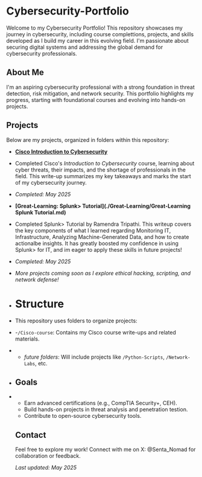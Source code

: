 # Cybersecurity-Portfolio
Welcome to my Cybersecurity Portfolio! This repository showcases my journey in cybersecurity, including course complettions, projects, and skills developed as I build my career
in this evolving field. I'm passionate about securing digital systems and addressing the global demand for cybersecurity professionals.

## About Me
I'm an aspiring cybersecurity professional with a strong foundation in threat detection, risk mitigation, and network security. This portfolio highlights my progress, starting
with foundational courses and evolving into hands-on projects.

## Projects
Below are my projects, organized in folders within this repository: 

- **[Cisco Introduction to Cybersecurity](./Cisco-Course/Cisco-Cybersecurity-Writeup.md)**
- Completed Cisco's *Introduction to Cybersecurity* course, learning about cyber threats, their impacts, and the shortage of professionals in the field. This write-up summarizes my key takeaways and marks the start of my cybersecurity journey.
- *Completed: May 2025*

- **[Great-Learning: Splunk> Tutorial](./Great-Learning/Great-Learning Splunk Tutorial.md)**
- Completed Splunk> Tutorial by Ramendra Tripathi. This writeup covers the key components of what I learned regarding Monitoring IT, Infrastructure, Analyzing Machine-Generated Data, and how to create actionalbe insights. It has greatly boosted my confidence in using Splunk> for IT, and im eager to apply these skills in future projects!
- *Completed: May 2025*

- *More projects coming soon as I explore ethical hacking, scripting, and network defense!*

- # Structure
- This repository uses folders to organize projects:
- -`/Cisco-course`: Contains my Cisco course write-ups and related materials.
- - *future folders*: Will include projects like `/Python-Scripts`, `/Network-Labs`, etc.

- ## Goals
- - Earn advanced certifications (e.g., CompTIA Security+, CEH).
  - Build hands-on projects in threat analysis and penetration testion.
  - Contribute to open-source cybersecurity tools.
  ## Contact
  Feel free to explore my work! Connect with me on X: @Senta_Nomad for collaboration or feedback.

  *Last updated: May 2025*
